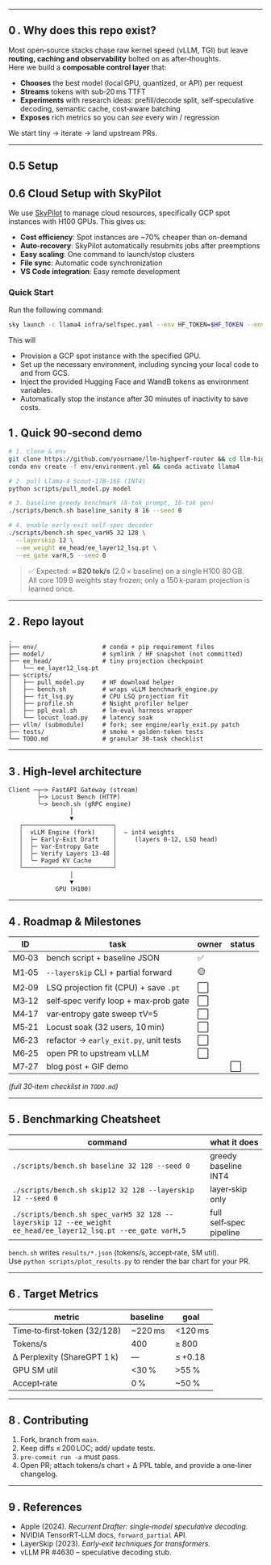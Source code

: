 
---

## 0 . Why does this repo exist?
Most open‑source stacks chase raw kernel speed (vLLM, TGI) but leave **routing, caching and observability** bolted on as after‑thoughts.  
Here we build a **composable control layer** that:

* **Chooses** the best model (local GPU, quantized, or API) per request  
* **Streams** tokens with sub‑20 ms TTFT  
* **Experiments** with research ideas: prefill/decode split, self‑speculative decoding, semantic cache, cost‑aware batching  
* **Exposes** rich metrics so you can _see_ every win / regression  

We start tiny → iterate → land upstream PRs.

---

## 0.5 Setup

## 0.6 Cloud Setup with SkyPilot

We use [SkyPilot](https://github.com/skypilot-org/skypilot) to manage cloud resources, specifically GCP spot instances with H100 GPUs. This gives us:

* **Cost efficiency**: Spot instances are ~70% cheaper than on-demand
* **Auto-recovery**: SkyPilot automatically resubmits jobs after preemptions
* **Easy scaling**: One command to launch/stop clusters
* **File sync**: Automatic code synchronization
* **VS Code integration**: Easy remote development

### Quick Start

Run the following command:
```bash
sky launch -c llama4 infra/selfspec.yaml --env HF_TOKEN=$HF_TOKEN --env WANDB_API_KEY=$WANDB_API_KEY --idle-minutes-to-autostop 30
```

This will 
* Provision a GCP spot instance with the specified GPU.
* Set up the necessary environment, including syncing your local code to and from GCS.
* Inject the provided Hugging Face and WandB tokens as environment variables.
* Automatically stop the instance after 30 minutes of inactivity to save costs.


## 1 . Quick 90‑second demo

```bash
# 1. clone & env
git clone https://github.com/yourname/llm-highperf-router && cd llm-highperf-router
conda env create -f env/environment.yml && conda activate llama4

# 2. pull Llama‑4 Scout‑17B‑16E (INT4)
python scripts/pull_model.py model

# 3. baseline greedy benchmark (8‑tok prompt, 16‑tok gen)
./scripts/bench.sh baseline_sanity 8 16 --seed 0

# 4. enable early‑exit self‑spec decoder
./scripts/bench.sh spec_varH5 32 128 \
  --layerskip 12 \
  --ee_weight ee_head/ee_layer12_lsq.pt \
  --ee_gate varH,5 --seed 0
```

> ✅ Expected: **≈ 820 tok/s** (2.0 × baseline) on a single H100 80 GB.  
> All core 109 B weights stay frozen; only a 150 k‑param projection is learned once.

---

## 2 . Repo layout

```
.
├── env/                  # conda + pip requirement files
├── model/                # symlink / HF snapshot (not committed)
├── ee_head/              # tiny projection checkpoint
│   └── ee_layer12_lsq.pt
├── scripts/
│   ├── pull_model.py     # HF download helper
│   ├── bench.sh          # wraps vLLM benchmark_engine.py
│   ├── fit_lsq.py        # CPU LSQ projection fit
│   ├── profile.sh        # Nsight profiler helper
│   ├── ppl_eval.sh       # lm‑eval harness wrapper
│   └── locust_load.py    # latency soak
├── vllm/ (submodule)     # fork; see engine/early_exit.py patch
├── tests/                # smoke + golden‑token tests
└── TODO.md               # granular 30‑task checklist
```

---

## 3 . High‑level architecture

```text
Client ─┬─> FastAPI Gateway (stream)
        ├─> Locust Bench (HTTP)
        ╰─> bench.sh (gRPC engine)
                 │
                 ▼
   ┌─────────────────────────┐
   │  vLLM Engine (fork)     │  – int4 weights
   │  ├─ Early‑Exit Draft    │     (layers 0‑12, LSQ head)
   │  ├─ Var‑Entropy Gate    │
   │  ├─ Verify Layers 13‑48 │
   │  ╰─ Paged KV Cache      │
   └─────────────────────────┘
                 │
                 ▼
             GPU (H100)
```

---

## 4 . Roadmap & Milestones

| ID | task | owner | status |
|----|------|-------|--------|
|M0‑03|bench script + baseline JSON|✅|
|M1‑05|`--layerskip` CLI + partial forward|🟡|
|M2‑09|LSQ projection fit (CPU) + save `.pt`|⬜|
|M3‑12|self‑spec verify loop + max‑prob gate|⬜|
|M4‑17|var‑entropy gate sweep τV=5|⬜|
|M5‑21|Locust soak (32 users, 10 min)|⬜|
|M6‑23|refactor → `early_exit.py`, unit tests|⬜|
|M6‑25|open PR to upstream vLLM|⬜|
|M7‑27|blog post + GIF demo||⬜|

*(full 30‑item checklist in `TODO.md`)*

---

## 5 . Benchmarking Cheatsheet

| command | what it does |
|---------|--------------|
|`./scripts/bench.sh baseline 32 128 --seed 0`|greedy baseline INT4|
|`./scripts/bench.sh skip12 32 128 --layerskip 12 --seed 0`|layer‑skip only|
|`./scripts/bench.sh spec_varH5 32 128 --layerskip 12 --ee_weight ee_head/ee_layer12_lsq.pt --ee_gate varH,5`|full self‑spec pipeline|

`bench.sh` writes `results/*.json` (tokens/s, accept‑rate, SM util).  
Use `python scripts/plot_results.py` to render the bar chart for your PR.

---

## 6 . Target Metrics

| metric | baseline | goal |
|--------|----------|------|
|Time‑to‑first‑token (32/128) | ~220 ms | <120 ms |
|Tokens/s | 400 | ≥ 800 |
|Δ Perplexity (ShareGPT 1 k) | — | ≤ +0.18 |
|GPU SM util | <30 % | >55 % |
|Accept‑rate | 0 % | ~50 % |

---

## 8 . Contributing

1. Fork, branch from `main`.  
2. Keep diffs ≤ 200 LOC; add/ update tests.  
3. `pre-commit run -a` must pass.  
4. Open PR; attach tokens/s chart + Δ PPL table, and provide a one‑liner changelog.

---

## 9 . References

* Apple (2024). *Recurrent Drafter: single‑model speculative decoding.*  
* NVIDIA TensorRT‑LLM docs, `forward_partial` API.  
* LayerSkip (2023). *Early‑exit techniques for transformers.*  
* vLLM PR #4630 – speculative decoding stub.